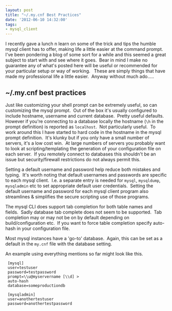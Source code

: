 ```yaml
---
layout: post
title: "~/.my.cnf Best Practices"
date: '2012-06-10 14:32:00'
tags:
- mysql_client
---
```


I recently gave a lunch n learn on some of the trick and tips the humble mysql client has to offer, making life a little easier at the command prompt.  I've been pondering a blog of some sort for a while and this seemed a great subject to start with and see where it goes.  Bear in mind I make no guarantee any of what's posted here will be useful or recommended for your particular setup or way of working.   These are simply things that have made my professional life a little easier.  Anyway without much ado..... 

## ~/.my.cnf best practices

Just like customizing your shell prompt can be extremely useful, so can customizing the mysql prompt.  Out of the box it's usually configured to include hostname, username and current database.  Pretty useful defaults. 
However if you're connecting to a database locally the hostname (`\h` in the prompt definition) is reported as `localhost`.  Not particularly useful.  To work around this I have started to hard code in the hostname in the mysql prompt definition.  It's klunky but if you only have a small number of servers, it's a low cost win.  At large numbers of servers you probably want to look at scripting/templating the generation of your configuration file on each server.  If you remotely connect to databases this shouldn't be an issue but security/firewall restrictions do not always permit this. 

Setting a default username and password help reduce both mistakes and typing.  It's worth noting that default usernames and passwords are specific to each mysql client.  I.e. a separate entry is needed for `mysql`, `mysqldump`, `mysqladmin` etc to set appropriate default user credentials.  Setting the default username and password for each mysql client program also streamlines & simplifies the secure scripting use of those programs. 

The mysql CLI does support tab completion for both table names and fields.  Sadly database tab complete does not seem to be supported.  Tab completion may or may not be on by default depending on build/configuration etc.  If you want to force table completion specify auto-hash in your configuration file. 

Most mysql instances have a 'go-to' database.  Again, this can be set as a default in the `my.cnf` file with the database setting. 

An example using everything mentions so far might look like this. 

```
 [mysql] 
 user=testuser 
 password=testpassword 
 prompt=\\u@myservername [\\d] > 
 auto-hash 
 database=someproductiondb 
 
 [mysqladmin] 
 user=anothertestuser 
 password=anothertestpassword
```